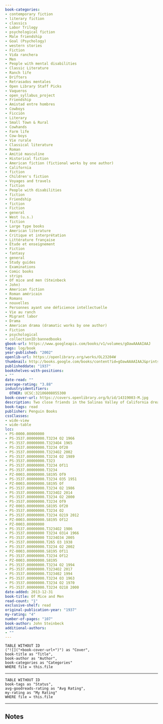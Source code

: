 ```yaml
---
book-categories:
- contemporary fiction
- literary fiction
- classics
- Labor Trilogy
- psychological fiction
- Male friendship
- Goal (Psychology)
- western stories
- Fiction
- Vida ranchera
- Men
- People with mental disabilities
- Classic Literature
- Ranch life
- Drifters
- Retrasados mentales
- Open Library Staff Picks
- Vaqueros
- open_syllabus_project
- Friendship
- Amistad entre hombres
- Cowboys
- Ficción
- Literary
- Small Town & Rural
- Cowhands
- Farm life
- Cow-boys
- Vie rurale
- Classical literature
- Roman
- Amitié masculine
- Historical fiction
- American fiction (fictional works by one author)
- California
- fiction
- Children's fiction
- Voyages and travels
- fiction
- People with disabilities
- fiction
- Friendship
- fiction
- Fiction
- general
- West (u.s.)
- fiction
- Large type books
- American literature
- Critique et interprétation
- Littérature française
- Étude et enseignement
- Fiction
- fantasy
- general
- Study guides
- Examinations
- Comic books
- strips
- Of mice and men (Steinbeck
- John)
- American fiction
- Roman américain
- Romans
- nouvelles
- Personnes ayant une déficience intellectuelle
- Vie au ranch
- Migrant labor
- Drama
- American drama (dramatic works by one author)
- Fiction
- psychological
- collectionID:bannedbooks
gbook-url: https://www.googleapis.com/books/v1/volumes/gOawAAAAIAAJ
tags: log/book
year-published: "2002"
openlib-url: https://openlibrary.org/works/OL23204W
thumbnail: http://books.google.com/books/content?id=gOawAAAAIAAJ&printsec=frontcover&img=1&zoom=1&source=gbs_api
publisheddate: "1937"
bookshelves-with-positions:
- ""
date-read: ""
average-rating: "3.88"
industryidentifiers:
  OTHER: UCSC:32106008055300
book-cover-url: https://covers.openlibrary.org/b/id/14319003-M.jpg
description: Two close friends in the Salinas Valley of California dream of the time they will have enough money to buy their own farm.
book-tags: read
publisher: Penguin Books
cssClasses:
- wide-view
- wide-table
lcc:
- PS-0000.00000000
- PS-3537.00000000.T3234 O2 1966
- PS-3537.00000000.T3234O4 1965
- PS-3537.00000000.T3234 Of20
- PS-3537.00000000.T3234O2 2002
- PS-3537.00000000.T3234 O2 1989
- PS-3537.00000000.T323
- PS-3537.00000000.T3234 Of11
- PS-3537.00000000.T3234
- PZ-0003.00000000.S8195 Of9
- PS-3537.00000000.T3234 O35 1951
- PZ-0003.00000000.S8195 Of
- PS-3537.00000000.T3234 O2 1986
- PS-3537.00000000.T3234O2 2014
- PS-3537.00000000.T3234 O2 2000
- PS-3537.00000000.T3234 Of9
- PZ-0003.00000000.S8195 Of20
- PS-3537.00000000.T3234 O2
- PS-3537.00000000.T3234 O219 2012
- PZ-0003.00000000.S8195 Of12
- PZ-0003.00000000
- PS-3537.00000000.T3234O2 1986
- PS-3537.00000000 T3234 O314 1966
- PS-3537.00000000 T3234O34 2005
- PS-3537.00000000.T265 O3 1938
- PS-3537.00000000.T3234 O2 2002
- PZ-0003.00000000.S8195 Of11
- PS-3537.00000000.T3234 Of12
- PZ-0003.00000000.S8195
- PS-3537.00000000.T3234 O2 1994
- PS-3537.00000000.T3234O2 2017
- PS-3537.00000000.T323402 1994
- PS-3537.00000000.T3234 O3 1963
- PS-3537.00000000.T3234 O2 1970
- PS-3537.00000000.T3234 O218 2000
date-added: 2013-12-31
book-title: Of Mice and Men
read-count: "1"
exclusive-shelf: read
original-publication-year: "1937"
my-rating: "4"
number-of-pages: "107"
book-author: John Steinbeck
additional-authors:
- ""
---
```


```dataview
TABLE WITHOUT ID
("![]("+book-cover-url+")") as "Cover",
book-title as "Title",
book-author as "Author",
book-categories as "Categories"
WHERE file = this.file
```
---
```dataview
TABLE WITHOUT ID
book-tags as "Status",
avg-goodreads-rating as "Avg Rating",
my-rating as "My Rating"
WHERE file = this.file
```
---
## Notes


